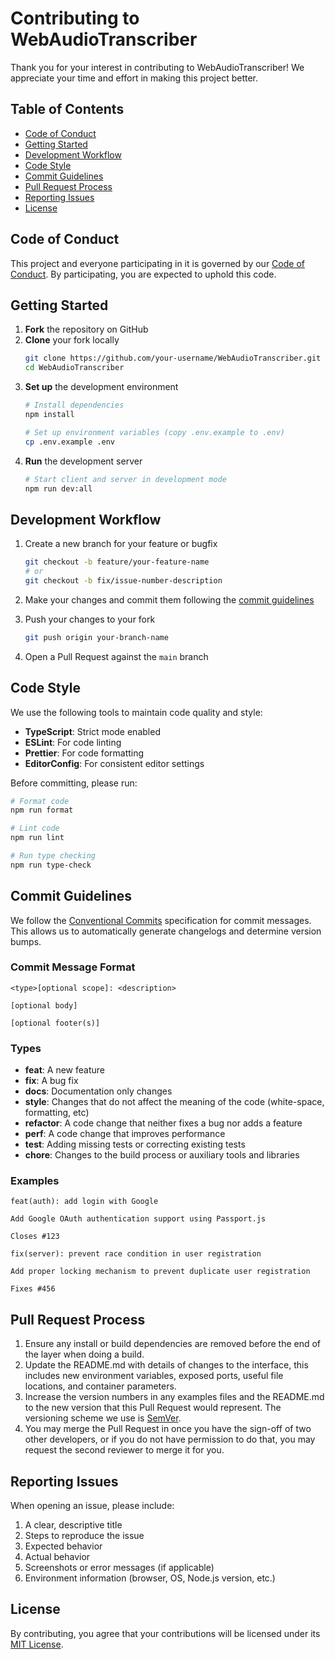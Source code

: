 # Contributing to WebAudioTranscriber

Thank you for your interest in contributing to WebAudioTranscriber! We appreciate your time and effort in making this project better.

## Table of Contents

- [Code of Conduct](#code-of-conduct)
- [Getting Started](#getting-started)
- [Development Workflow](#development-workflow)
- [Code Style](#code-style)
- [Commit Guidelines](#commit-guidelines)
- [Pull Request Process](#pull-request-process)
- [Reporting Issues](#reporting-issues)
- [License](#license)

## Code of Conduct

This project and everyone participating in it is governed by our [Code of Conduct](CODE_OF_CONDUCT.md). By participating, you are expected to uphold this code.

## Getting Started

1. **Fork** the repository on GitHub
2. **Clone** your fork locally
   ```bash
   git clone https://github.com/your-username/WebAudioTranscriber.git
   cd WebAudioTranscriber
   ```
3. **Set up** the development environment
   ```bash
   # Install dependencies
   npm install
   
   # Set up environment variables (copy .env.example to .env)
   cp .env.example .env
   ```
4. **Run** the development server
   ```bash
   # Start client and server in development mode
   npm run dev:all
   ```

## Development Workflow

1. Create a new branch for your feature or bugfix
   ```bash
   git checkout -b feature/your-feature-name
   # or
   git checkout -b fix/issue-number-description
   ```

2. Make your changes and commit them following the [commit guidelines](#commit-guidelines)

3. Push your changes to your fork
   ```bash
   git push origin your-branch-name
   ```

4. Open a Pull Request against the `main` branch

## Code Style

We use the following tools to maintain code quality and style:

- **TypeScript**: Strict mode enabled
- **ESLint**: For code linting
- **Prettier**: For code formatting
- **EditorConfig**: For consistent editor settings

Before committing, please run:
```bash
# Format code
npm run format

# Lint code
npm run lint

# Run type checking
npm run type-check
```

## Commit Guidelines

We follow the [Conventional Commits](https://www.conventionalcommits.org/) specification for commit messages. This allows us to automatically generate changelogs and determine version bumps.

### Commit Message Format

```
<type>[optional scope]: <description>

[optional body]

[optional footer(s)]
```

### Types

- **feat**: A new feature
- **fix**: A bug fix
- **docs**: Documentation only changes
- **style**: Changes that do not affect the meaning of the code (white-space, formatting, etc)
- **refactor**: A code change that neither fixes a bug nor adds a feature
- **perf**: A code change that improves performance
- **test**: Adding missing tests or correcting existing tests
- **chore**: Changes to the build process or auxiliary tools and libraries

### Examples

```
feat(auth): add login with Google

Add Google OAuth authentication support using Passport.js

Closes #123
```

```
fix(server): prevent race condition in user registration

Add proper locking mechanism to prevent duplicate user registration

Fixes #456
```

## Pull Request Process

1. Ensure any install or build dependencies are removed before the end of the layer when doing a build.
2. Update the README.md with details of changes to the interface, this includes new environment variables, exposed ports, useful file locations, and container parameters.
3. Increase the version numbers in any examples files and the README.md to the new version that this Pull Request would represent. The versioning scheme we use is [SemVer](http://semver.org/).
4. You may merge the Pull Request in once you have the sign-off of two other developers, or if you do not have permission to do that, you may request the second reviewer to merge it for you.

## Reporting Issues

When opening an issue, please include:

1. A clear, descriptive title
2. Steps to reproduce the issue
3. Expected behavior
4. Actual behavior
5. Screenshots or error messages (if applicable)
6. Environment information (browser, OS, Node.js version, etc.)

## License

By contributing, you agree that your contributions will be licensed under its [MIT License](LICENSE).
